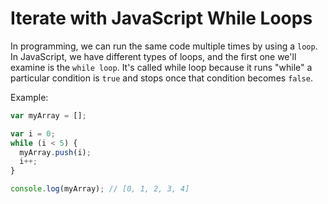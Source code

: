 # Iterate with JavaScript While Loops

In programming, we can run the same code multiple times by using a `loop`.
In JavaScript, we have different types of loops, and the first one we'll examine is the `while loop`.
It's called while loop because it runs "while" a particular condition is `true` and stops once that condition becomes `false`.

Example:

```js
var myArray = [];

var i = 0;
while (i < 5) {
  myArray.push(i);
  i++;
}

console.log(myArray); // [0, 1, 2, 3, 4]
```
